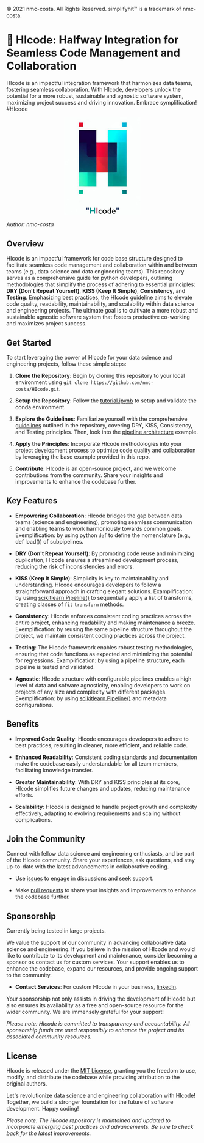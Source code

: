 © 2021 nmc-costa. All Rights Reserved. simplifyhit™ is a trademark of nmc-costa.


# 🚀 HIcode: Halfway Integration for Seamless Code Management and Collaboration
HIcode is an impactful integration framework that harmonizes data teams, fostering seamless collaboration. With HIcode, developers unlock the potential for a more robust, sustainable and agnostic software system, maximizing project success and driving innovation. Embrace symplification!  #HIcode


<p align="center">
<img src="./docs/logo_1_small.png" width="200">
</p>


*Author: nmc-costa*

## Overview

HIcode is an impactful framework for code base structure designed to facilitate seamless code management and collaboration within and between teams (e.g., data science and data engineering teams). This repository serves as a comprehensive guide for python developers, outlining methodologies that simplify the process of adhering to essential principles: **DRY (Don't Repeat Yourself)**, **KISS (Keep It Simple)**, **Consistency**, and **Testing**. Emphasizing best practices, the HIcode guideline aims to elevate code quality, readability, maintainability, and scalability within data science and engineering projects. The ultimate goal is to cultivate a more robust and sustainable agnostic software system that fosters productive co-working and maximizes project success.

## Get Started

To start leveraging the power of HIcode for your data science and engineering projects, follow these simple steps:

1. **Clone the Repository**: Begin by cloning this repository to your local environment using `git clone https://github.com/nmc-costa/HIcode.git`. 

2. **Setup the Repository**: Follow the [tutorial.ipynb](https://github.com/nmc-costa/HIcode/blob/main/prototype/tutorial.ipynb) to setup and validate the conda environment.

3. **Explore the Guidelines**: Familiarize yourself with the comprehensive [guidelines](https://github.com/nmc-costa/HIcode/blob/main/HIcode_guidelines.md) outlined in the repository, covering DRY, KISS, Consistency, and Testing principles. Then, look into the [pipeline architecture](https://github.com/nmc-costa/HIcode/blob/main/HIcode_architecture.md) example.

4. **Apply the Principles**: Incorporate HIcode methodologies into your project development process to optimize code quality and collaboration by leveraging the base example provided in this repo.

5. **Contribute**: HIcode is an open-source project, and we welcome contributions from the community. Share your insights and improvements to enhance the codebase further.

## Key Features

- **Empowering Collaboration**: HIcode bridges the gap between data teams (science and engineering), promoting seamless communication and enabling teams to work harmoniously towards common goals. Exemplification: by using python `def` to define the nomenclature (e.g., def load()) of subpipelines.  

- **DRY (Don't Repeat Yourself)**: By promoting code reuse and minimizing duplication, HIcode ensures a streamlined development process, reducing the risk of inconsistencies and errors. 

- **KISS (Keep It Simple)**: Simplicity is key to maintainability and understanding. HIcode encourages developers to follow a straightforward approach in crafting elegant solutions. Examplification: by using [scikitlearn.Pipeline()](https://scikit-learn.org/stable/modules/generated/sklearn.pipeline.Pipeline.html) to sequentially apply a list of transforms, creating classes of `fit` `transform` methods.

- **Consistency**: HIcode enforces consistent coding practices across the entire project, enhancing readability and making maintenance a breeze. Exemplification: by reusing the same pipeline structure throughout the project, we maintain consistent coding practices across the project.

- **Testing**: The HIcode framework enables robust testing methodologies, ensuring that code functions as expected and minimizing the potential for regressions. Examplification: by using a pipeline structure, each pipeline is tested and validated.

- **Agnostic**: HIcode structure with configurable pipelines enables a high level of data and sofware agnosticity, enabling developers to work on projects of any size and complexity with different packages. Exemplification: by using [scikitlearn.Pipeline()](https://scikit-learn.org/stable/modules/generated/sklearn.pipeline.Pipeline.html) and metadata configurations.



## Benefits

- **Improved Code Quality**: HIcode encourages developers to adhere to best practices, resulting in cleaner, more efficient, and reliable code.

- **Enhanced Readability**: Consistent coding standards and documentation make the codebase easily understandable for all team members, facilitating knowledge transfer.

- **Greater Maintainability**: With DRY and KISS principles at its core, HIcode simplifies future changes and updates, reducing maintenance efforts.

- **Scalability**: HIcode is designed to handle project growth and complexity effectively, adapting to evolving requirements and scaling without complications.



## Join the Community

Connect with fellow data science and engineering enthusiasts, and be part of the HIcode community. Share your experiences, ask questions, and stay up-to-date with the latest advancements in collaborative coding.

- Use [issues](https://github.com/nmc-costa/HIcode/issues) to engage in discussions and seek support.

- Make [pull requests](https://github.com/nmc-costa/HIcode/pulls) to share your insights and improvements to enhance the codebase further.



## Sponsorship

Currently being tested in large projects.

We value the support of our community in advancing collaborative data science and engineering. If you believe in the mission of HIcode and would like to contribute to its development and maintenance, consider becoming a sponsor os contact us for custom services. Your support enables us to enhance the codebase, expand our resources, and provide ongoing support to the community.

- **Contact Services**: For custom HIcode in your business, [linkedin](linkedin.com/in/nuno-m-c-da-costa-a14a4349).

<!--
- **Patreon**: Show your commitment by becoming a patron on [Patreon](https://www.patreon.com/hicode). *TODO*

- **Open Collective**: Contribute to HIcode's sustainability by sponsoring us on [Open Collective](https://opencollective.com/hicode). Your donations help us cover project-related expenses and support ongoing improvements.*TODO*

- **GitHub Sponsors**: Support the HIcode project through GitHub Sponsors and help us maintain its quality and accessibility. Visit our [GitHub Sponsors](https://github.com/sponsors/hicode) page to explore sponsorship options. *TODO*
)
-->
Your sponsorship not only assists in driving the development of HIcode but also ensures its availability as a free and open-source resource for the wider community. We are immensely grateful for your support!

*Please note: HIcode is committed to transparency and accountability. All sponsorship funds are used responsibly to enhance the project and its associated community resources.*

## License

HIcode is released under the [MIT License](https://opensource.org/licenses/MIT), granting you the freedom to use, modify, and distribute the codebase while providing attribution to the original authors.

Let's revolutionize data science and engineering collaboration with HIcode! Together, we build a stronger foundation for the future of software development. Happy coding!

*Please note: The HIcode repository is maintained and updated to incorporate emerging best practices and advancements. Be sure to check back for the latest improvements.*
